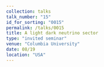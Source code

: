 ```yaml
---
collection: talks
talk_number: "15"
id_for_sorting: "0015"
permalink: /talks/0015
title: A light dark neutrino sector 
type: "invited seminar"
venue: "Columbia University"
date: 08/19
location: "USA"
---
```

